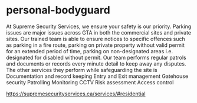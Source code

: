# personal-bodyguard
  At Supreme Security Services, we ensure your safety is our priority. Parking issues are major issues across GTA in both the commercial sites and private sites. Our trained team is able to ensure notices to specific offences such as parking in a fire route, parking on private property without valid permit for an extended period of time, parking on non-designated areas i.e. designated for disabled without permit.  Our team performs regular patrols and documents or records every minute detail to keep away any disputes. The other services they perform while safeguarding the site is      Documentation and record keeping     Entry and Exit management     Gatehouse security     Patrolling      Monitoring CCTV     Risk assessment      Access control
  
  https://supremesecurityservices.ca/services/#residential
